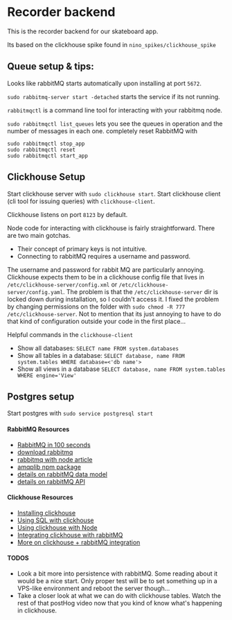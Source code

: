 # Recorder backend

This is the recorder backend for our skateboard app.

Its based on the clickhouse spike found in `nino_spikes/clickhouse_spike`

## Queue setup & tips:

Looks like rabbitMQ starts automatically upon installing at port `5672`.

`sudo rabbitmq-server start -detached` starts the service if its not running.

`rabbitmqctl` is a command line tool for interacting with your rabbitmq node.

`sudo rabbitmqctl list_queues` lets you see the queues in operation and the number of messages in each one.
completely reset RabbitMQ with

```
sudo rabbitmqctl stop_app
sudo rabbitmqctl reset
sudo rabbitmqctl start_app
```

## Clickhouse Setup

Start clickhouse server with `sudo clickhouse start`.
Start clickhouse client (cli tool for issuing queries) with `clickhouse-client`.

Clickhouse listens on port `8123` by default.

Node code for interacting with clickhouse is fairly straightforward. There are two main gotchas.

- Their concept of primary keys is not intuitive.
- Connecting to rabbitMQ requires a username and password.

The username and password for rabbit MQ are particularly annoying. Clickhouse expects them to be in a clickhouse config file that lives in `/etc/clickhouse-server/config.xml` or `/etc/clickhouse-server/config.yaml`. The problem is that the `/etc/clickhouse-server` dir is locked down during installation, so I couldn't access it. I fixed the problem by changing permissions on the folder with `sudo chmod -R 777 /etc/clickhouse-server`. Not to mention that its just annoying to have to do that kind of configuration outside your code in the first place...

Helpful commands in the `clickhouse-client`

- Show all databases: `SELECT name FROM system.databases`
- Show all tables in a database: `SELECT database, name FROM system.tables WHERE database=<'db name'>`
- Show all views in a database `SELECT database, name FROM system.tables WHERE engine='View'`

## Postgres setup

Start postgres with `sudo service postgresql start`

#### RabbitMQ Resources

- [RabbitMQ in 100 seconds](https://www.youtube.com/watch?v=NQ3fZtyXji0&ab_channel=Fireship)
- [download rabbitmq](https://www.rabbitmq.com/download.html)
- [rabbitmq with node article](https://sharmilas.medium.com/get-started-with-rabbitmq-in-node-js-1adb18d019d0)
- [amqplib npm package](https://www.npmjs.com/package/amqplib)
- [details on rabbitMQ data model](https://www.rabbitmq.com/tutorials/amqp-concepts.html)
- [details on rabbitMQ API](https://amqp-node.github.io/amqplib/channel_api.html#channel_publish)

#### Clickhouse Resources

- [Installing clickhouse](https://clickhouse.com/docs/en/quick-start#step-1-get-clickhouse)
- [Using SQL with clickhouse](https://clickhouse.com/docs/en/quick-start/#step-3-create-a-database-and-table)
- [Using clickhouse with Node](https://clickhouse.com/docs/en/integrations/language-clients/nodejs)
- [Integrating clickhouse with rabbitMQ](https://clickhouse.com/docs/en/engines/table-engines/integrations/rabbitmq/)
- [More on clickhouse + rabbitMQ integration](https://cloud.yandex.com/en/docs/managed-clickhouse/tutorials/fetch-data-from-rabbitmq#configure-mch-for-rmq)

#### TODOS

- Look a bit more into persistence with rabbitMQ. Some reading about it would be a nice start. Only proper test will be to set something up in a VPS-like environment and reboot the server though...
- Take a closer look at what we can do with clickhouse tables. Watch the rest of that postHog video now that you kind of know what's happening in clickhouse.
